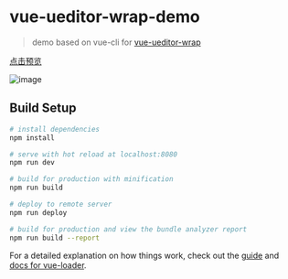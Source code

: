 # vue-ueditor-wrap-demo

> demo based on vue-cli for [vue-ueditor-wrap](https://github.com/HaoChuan9421/vue-ueditor-wrap)


[点击预览](https://haochuan9421.github.io/vue-ueditor-wrap-demo/)

![image](https://github.com/HaoChuan9421/vue-ueditor-wrap/raw/master/assets/images/demo.gif)

## Build Setup

``` bash
# install dependencies
npm install

# serve with hot reload at localhost:8080
npm run dev

# build for production with minification
npm run build

# deploy to remote server
npm run deploy

# build for production and view the bundle analyzer report
npm run build --report
```

For a detailed explanation on how things work, check out the [guide](http://vuejs-templates.github.io/webpack/) and [docs for vue-loader](http://vuejs.github.io/vue-loader).
